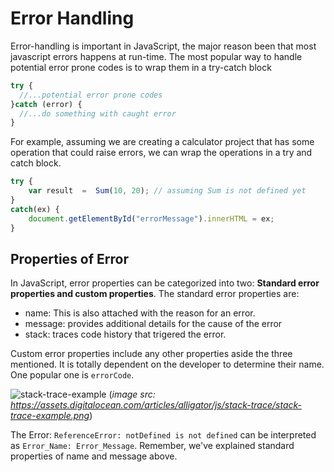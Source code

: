 # Error Handling

Error-handling is important in JavaScript, the major reason been that most javascript errors happens at run-time.
The most popular way to handle potential error prone codes is to wrap them in a try-catch block

```js
try {
  //...potential error prone codes
}catch (error) {
  //...do something with caught error
}
```
For example, assuming we are creating a calculator project that has some operation that could raise errors,
we can wrap the operations in a try and catch block.

```js
try {
    var result  =  Sum(10, 20); // assuming Sum is not defined yet
}
catch(ex) {
    document.getElementById("errorMessage").innerHTML = ex;
}
```

## Properties of Error
In JavaScript, error properties can be categorized into two: **Standard error properties and custom properties**.
The standard error properties are:
- name: This is also attached with the reason for an error.
- message: provides additional details for the cause of the error
- stack: traces code history that trigered the error.

Custom error properties include any other properties aside the three mentioned. It is totally dependent on the developer to determine their name.
One popular one is `errorCode`.

![stack-trace-example](https://user-images.githubusercontent.com/51183064/178091213-c085f537-0a43-4748-9938-772246a99b8b.png)
(*image src: https://assets.digitalocean.com/articles/alligator/js/stack-trace/stack-trace-example.png*)

The Error: `ReferenceError: notDefined is not defined` can be interpreted as `Error_Name: Error_Message`. Remember, we've explained standard properties of name and message above.
